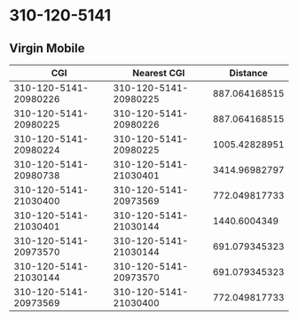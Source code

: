 # 310-120-5141
## Virgin Mobile


| CGI | Nearest CGI | Distance |
|-----|-------------|----------|
| 310-120-5141-20980226 | 310-120-5141-20980225 | 887.064168515 |
| 310-120-5141-20980225 | 310-120-5141-20980226 | 887.064168515 |
| 310-120-5141-20980224 | 310-120-5141-20980225 | 1005.42828951 |
| 310-120-5141-20980738 | 310-120-5141-21030401 | 3414.96982797 |
| 310-120-5141-21030400 | 310-120-5141-20973569 | 772.049817733 |
| 310-120-5141-21030401 | 310-120-5141-21030144 | 1440.6004349 |
| 310-120-5141-20973570 | 310-120-5141-21030144 | 691.079345323 |
| 310-120-5141-21030144 | 310-120-5141-20973570 | 691.079345323 |
| 310-120-5141-20973569 | 310-120-5141-21030400 | 772.049817733 |

